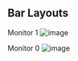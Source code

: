 ## Bar Layouts

Monitor 1
![image](https://github.com/user-attachments/assets/49c223c0-6651-4c90-8c00-e00584d76287)

Monitor 0
![image](https://github.com/user-attachments/assets/c96ad287-aa9f-4c9c-9eb9-03334329b33e)


